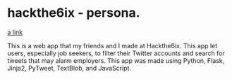 # hackthe6ix - persona.

[a link](https://devpost.com/software/integrity-check)

This is a web app that my friends and I made at Hackthe6ix. This app let users, especially job seekers, to filter their Twitter accounts and search for tweets that may alarm employers. This app was made using Python, Flask, Jinja2, PyTweet, TextBlob, and JavaScript.
